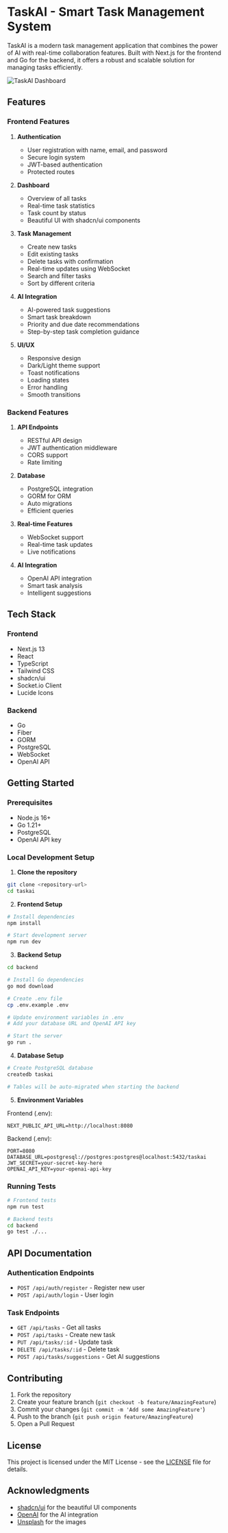 # TaskAI - Smart Task Management System

TaskAI is a modern task management application that combines the power of AI with real-time collaboration features. Built with Next.js for the frontend and Go for the backend, it offers a robust and scalable solution for managing tasks efficiently.

![TaskAI Dashboard](https://images.unsplash.com/photo-1484480974693-6ca0a78fb36b?auto=format&fit=crop&q=80&w=2072)

## Features

### Frontend Features

1. **Authentication**
   - User registration with name, email, and password
   - Secure login system
   - JWT-based authentication
   - Protected routes

2. **Dashboard**
   - Overview of all tasks
   - Real-time task statistics
   - Task count by status
   - Beautiful UI with shadcn/ui components

3. **Task Management**
   - Create new tasks
   - Edit existing tasks
   - Delete tasks with confirmation
   - Real-time updates using WebSocket
   - Search and filter tasks
   - Sort by different criteria

4. **AI Integration**
   - AI-powered task suggestions
   - Smart task breakdown
   - Priority and due date recommendations
   - Step-by-step task completion guidance

5. **UI/UX**
   - Responsive design
   - Dark/Light theme support
   - Toast notifications
   - Loading states
   - Error handling
   - Smooth transitions

### Backend Features

1. **API Endpoints**
   - RESTful API design
   - JWT authentication middleware
   - CORS support
   - Rate limiting

2. **Database**
   - PostgreSQL integration
   - GORM for ORM
   - Auto migrations
   - Efficient queries

3. **Real-time Features**
   - WebSocket support
   - Real-time task updates
   - Live notifications

4. **AI Integration**
   - OpenAI API integration
   - Smart task analysis
   - Intelligent suggestions

## Tech Stack

### Frontend
- Next.js 13
- React
- TypeScript
- Tailwind CSS
- shadcn/ui
- Socket.io Client
- Lucide Icons

### Backend
- Go
- Fiber
- GORM
- PostgreSQL
- WebSocket
- OpenAI API

## Getting Started

### Prerequisites
- Node.js 16+
- Go 1.21+
- PostgreSQL
- OpenAI API key

### Local Development Setup

1. **Clone the repository**
```bash
git clone <repository-url>
cd taskai
```

2. **Frontend Setup**
```bash
# Install dependencies
npm install

# Start development server
npm run dev
```

3. **Backend Setup**
```bash
cd backend

# Install Go dependencies
go mod download

# Create .env file
cp .env.example .env

# Update environment variables in .env
# Add your database URL and OpenAI API key

# Start the server
go run .
```

4. **Database Setup**
```bash
# Create PostgreSQL database
createdb taskai

# Tables will be auto-migrated when starting the backend
```

5. **Environment Variables**

Frontend (.env):
```env
NEXT_PUBLIC_API_URL=http://localhost:8080
```

Backend (.env):
```env
PORT=8080
DATABASE_URL=postgresql://postgres:postgres@localhost:5432/taskai
JWT_SECRET=your-secret-key-here
OPENAI_API_KEY=your-openai-api-key
```

### Running Tests
```bash
# Frontend tests
npm run test

# Backend tests
cd backend
go test ./...
```

## API Documentation

### Authentication Endpoints
- `POST /api/auth/register` - Register new user
- `POST /api/auth/login` - User login

### Task Endpoints
- `GET /api/tasks` - Get all tasks
- `POST /api/tasks` - Create new task
- `PUT /api/tasks/:id` - Update task
- `DELETE /api/tasks/:id` - Delete task
- `POST /api/tasks/suggestions` - Get AI suggestions

## Contributing

1. Fork the repository
2. Create your feature branch (`git checkout -b feature/AmazingFeature`)
3. Commit your changes (`git commit -m 'Add some AmazingFeature'`)
4. Push to the branch (`git push origin feature/AmazingFeature`)
5. Open a Pull Request

## License

This project is licensed under the MIT License - see the [LICENSE](LICENSE) file for details.

## Acknowledgments
- [shadcn/ui](https://ui.shadcn.com/) for the beautiful UI components
- [OpenAI](https://openai.com/) for the AI integration
- [Unsplash](https://unsplash.com/) for the images